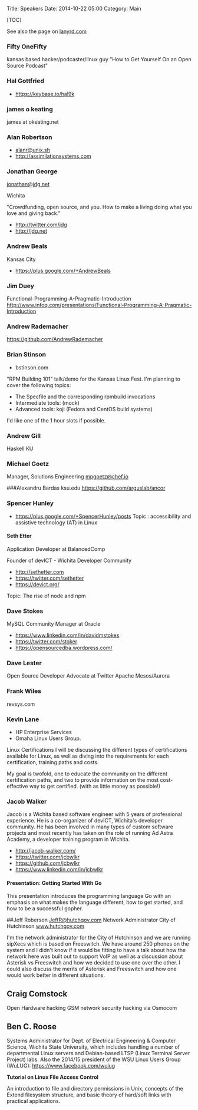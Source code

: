 Title: Speakers
Date: 2014-10-22 05:00
Category: Main

[TOC]

See also the page on [lanyrd.com](http://lanyrd.com/2015/klf15/)

### Fifty OneFifty
kansas based hacker/podcaster/linux guy
"How to Get Yourself On an Open Source Podcast"

### Hal Gottfried

* https://keybase.io/hal9k

### james o keating
james at okeating.net

### Alan Robertson

* alanr@unix.sh
* http://assimilationsystems.com

### Jonathan George
jonathan@jdg.net

Wichita

"Crowdfunding, open source, and you. How to make a living doing what you love and giving back." 

* http://twitter.com/jdg 
* http://jdg.net

### Andrew Beals
Kansas City
* https://plus.google.com/+AndrewBeals

### Jim Duey
Functional-Programming-A-Pragmatic-Introduction
http://www.infoq.com/presentations/Functional-Programming-A-Pragmatic-Introduction

### Andrew Rademacher
https://github.com/AndrewRademacher

### Brian Stinson

* bstinson.com

 "RPM Building 101" talk/demo for the Kansas Linux Fest. I'm planning to cover the following topics:

- The Specfile and the corresponding rpmbuild invocations
- Intermediate tools: (mock)
- Advanced tools: koji (Fedora and CentOS build systems)

I'd like one of the 1 hour slots if possible.

### Andrew Gill
Haskell
KU

### Michael Goetz
Manager, Solutions Engineering
mpgoetz@chef.io

###Alexandru Bardas 
ksu.edu
https://github.com/arguslab/ancor

### Spencer Hunley
* https://plus.google.com/+SpencerHunley/posts
Topic : accessibility and assistive technology (AT) in Linux

#### Seth Etter
Application Developer at BalancedComp

Founder of devICT - Wichita Developer Community

* http://sethetter.com
* https://twitter.com/sethetter
* https://devict.org/

Topic: The rise of node and npm

### Dave Stokes
MySQL Community Manager at Oracle
* https://www.linkedin.com/in/davidmstokes
* https://twitter.com/stoker
* https://opensourcedba.wordpress.com/

### Dave Lester
Open Source Developer Advocate at Twitter
Apache Mesos/Aurora

### Frank Wiles
revsys.com

### Kevin Lane
* HP Enterprise Services
* Omaha Linux Users Group.

Linux Certifications
I will be discussing the different types of certifications available for Linux, as well
as diving into the requirements for each certification, training paths and costs.

My goal is twofold, one to educate the community on the different certification paths, and
two to provide information on the most cost-effective way to get certified. (with as little money as possible!)

### Jacob Walker 

Jacob is a Wichita based software engineer with 5 years of professional experience. He is a co-organizer of devICT, Wichita's developer community. He has been involved in many types of custom software projects and most recently has taken on the role of running Ad Astra Academy, a developer training program in Wichita.

* http://jacob-walker.com/
* https://twitter.com/jcbwlkr
* https://github.com/jcbwlkr
* https://www.linkedin.com/in/jcbwlkr

#### Presentation: Getting Started With Go

This presentation introduces the programming language Go with an emphasis on what makes the language different, how to get started, and how to be a successful gopher.

##Jeff Roberson
JeffR@hutchgov.com
Network Administrator
City of Hutchinson
www.hutchgov.com

I'm the network administrator for the City of Hutchinson and we are running sipXecs which is based on Freeswitch. We have around 250 phones on the system and I didn't know if it would be fitting to have a talk about how the network here was built out to support VoIP as well as a discussion about Asterisk vs Freeswitch and how we decided to use one over the other. I could also discuss the merits of Asterisk and Freeswitch and how one would work better in different situations.

## Craig Comstock
Open Hardware hacking
GSM network security hacking via Osmocom

## Ben C. Roose
Systems Administrator for Dept. of Electrical Engineering & Computer Science, Wichita State University, which includes handling a number of departmental Linux servers and Debian-based LTSP (Linux Terminal Server Project) labs. Also the 2014/15 president of the WSU Linux Users Group (WuLUG): https://www.facebook.com/wulug

**Tutorial on Linux File Access Control**

An introduction to file and directory permissions in Unix, concepts of the Extend filesystem structure, and basic theory of hard/soft links with practical applications.
